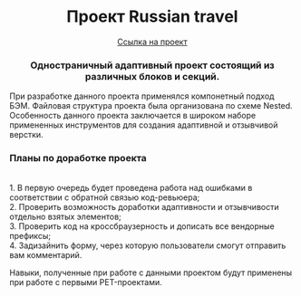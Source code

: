 <h1 align="center">Проект Russian travel</h1>
<a href="https://muesliestein.github.io/russian-travel/"><p align="center">Ссылка на проект</p></a>
<h3 align="center">Одностраничный адаптивный проект состоящий из различных блоков и секций.</h3>
<p>При разработке данного проекта применялся компонетный подход БЭМ. Файловая структура проекта была организована по схеме Nested. Особенность данного проекта заключается в широком наборе примененных инструментов для создания адаптивной и отзывчивой верстки.
<h3>Планы по доработке проекта</h3>
<br>1. В первую очередь будет проведена работа над ошибками в соответствии с обратной связью код-ревьюера;
<br>2. Проверить возможность доработки адаптивности и отзывчивости отдельно взятых элементов;
<br>3. Проверить код на кроссбраузерность и дописать все вендорные префиксы;
<br>4. Задизайнить форму, через которую пользователи смогут отправить вам комментарий.
</p>
<p>Навыки, полученные при работе с данными проектом будут применены при работе с первыми PET-проектами.</p>
